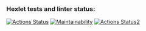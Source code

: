 ### Hexlet tests and linter status:
[![Actions Status](https://github.com/nazarovru51/python-project-lvl1/workflows/hexlet-check/badge.svg)](https://github.com/nazarovru51/python-project-lvl1/actions)
[![Maintainability](https://api.codeclimate.com/v1/badges/a99a88d28ad37a79dbf6/maintainability)](https://codeclimate.com/github/codeclimate/codeclimate/maintainability)
[![Actions Status2](https://github.com/nazarovru51/python-project-lvl1/workflows/tests2/badge.svg)](https://github.com/nazarovru51/python-project-lvl1/actions)
